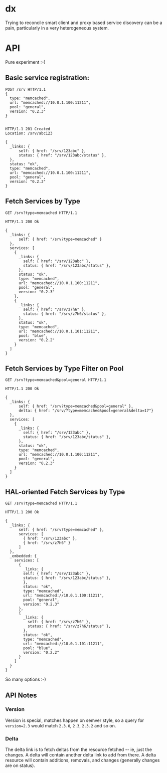 # dx

Trying to reconcile smart client and proxy based service discovery can
be a pain, particularly in a very heterogeneous system.

# API
Pure experiment :-)

## Basic service registration:

    POST /srv HTTP/1.1
    {
      type: "memcached", 
      url: "memcached://10.0.1.100:11211", 
      pool: "general",
      version: "0.2.3"
    }
        
    
    HTTP/1.1 201 Created
    Location: /srv/abc123
    
    {
      _links: {
          self: { href: "/srv/123abc" },
          status: { href: "/srv/123abc/status" },
      },
      status: "ok",
      type: "memcached", 
      url: "memcached://10.0.1.100:11211", 
      pool: "general",
      version: "0.2.3"
    }

## Fetch Services by Type

    GET /srv?type=memcached HTTP/1.1
    
    HTTP/1.1 200 Ok
    
    {
      _links: {
          self: { href: "/srv?type=memcached" }
      },
      services: [
        {
          _links: {
            self: { href: "/srv/123abc" },
            status: { href: "/srv/123abc/status" },
          },
          status: "ok",
          type: "memcached", 
          url: "memcached://10.0.1.100:11211", 
          pool: "general",
          version: "0.2.3"
        },
        {
          _links: {
            self: { href: "/srv/z7h6" },
            status: { href: "/srv/z7h6/status" },
          },
          status: "ok",
          type: "memcached", 
          url: "memcached://10.0.1.101:11211", 
          pool: "blue",
          version: "0.2.2"
        }
      ]
    }

## Fetch Services by Type Filter on Pool

    GET /srv?type=memcached&pool=general HTTP/1.1
    
    HTTP/1.1 200 Ok
    
    {
      _links: {
          self: { href: "/srv?type=memcached&pool=general" },
          delta: { href: "/srv/?type=memcached&pool=general&delta=17"}
      },
      services: [
        {
          _links: {
            self: { href: "/srv/123abc" },
            status: { href: "/srv/123abc/status" },
          },
          status: "ok",
          type: "memcached", 
          url: "memcached://10.0.1.100:11211", 
          pool: "general",
          version: "0.2.3"
        }
      ]
    }

## HAL-oriented Fetch Services by Type

    GET /srv?type=memcached HTTP/1.1
    
    HTTP/1.1 200 Ok
    
    {
      _links: {
          self: { href: "/srv?type=memcached" },
          services: [
            { href: "/srv/123abc" },
            { href: "/srv/z7h6" }
          ]
      },
      _embedded: {
        services: [
          {
            _links: {
            self: { href: "/srv/123abc" },
            status: { href: "/srv/123abc/status" },
            },
            status: "ok",
            type: "memcached", 
            url: "memcached://10.0.1.100:11211", 
            pool: "general",
            version: "0.2.3"
          },
          {
            _links: {
              self: { href: "/srv/z7h6" },
              status: { href: "/srv/z7h6/status" },
            },
            status: "ok",
            type: "memcached", 
            url: "memcached://10.0.1.101:11211", 
            pool: "blue",
            version: "0.2.2"
          } 
        ]
      }
    }
    
So many options :-)

## API Notes 

### Version 

Version is special, matches happen on semver style, so a query for
<code>version=2.3</code> would match <code>2.3.0</code>,
<code>2.3</code>, <code>2.3.2</code> and so on.

### Delta

The delta link is to fetch deltas from the resource fetched -- ie,
just the changes. A delta will contain another delta link to add from
there. A delta resource will contain additions, removals, and changes
(generally changes are on status).
